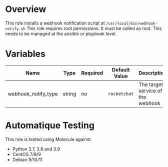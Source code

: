 # Overview
This role installs a webhook notification script at `/usr/local/bin/webhook-notify.sh`
This role requires root permissions. It must be called as root. This needs to be managed at the ansible or playbook level.



# Variables

| Name  | Type | Required | Default Value | Description |
| ----- | ---- | -------- | ------------- | ----------- |
| webhook_notify_type | string | no | `rocketchat` | The target service of the webhook |

# Automatique Testing

This role is tested using Molecule against:
- Python 3.7, 3.8 and 3.9
- CentOS 7/8/9
- Debian 9/10/11
